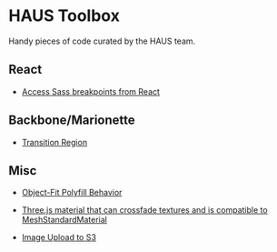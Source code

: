 # HAUS Toolbox

Handy pieces of code curated by the HAUS team.

## React
- [Access Sass breakpoints from React](https://gist.github.com/stevescavo/ac3ff5579a7ab55cf20cc59764bbea6f)

## Backbone/Marionette
- [Transition Region](https://gist.github.com/rynocouse/df786dc0fa2f770c4c1e)

## Misc
- [Object-Fit Polyfill Behavior](https://gist.github.com/calebjeffrey/f48bf3d97813d46f316c)

- [Three.js material that can crossfade textures and is compatible to MeshStandardMaterial](https://gist.github.com/claus/854963f2cd42ab21acf9cdba4fef49f3)

- [Image Upload to S3](https://gist.github.com/realseanp/35be6dd3e992ef1ebb2159772cb768c0)

  ​
